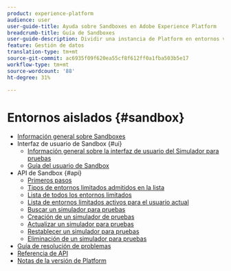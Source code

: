 ```yaml
---
product: experience-platform
audience: user
user-guide-title: Ayuda sobre Sandboxes en Adobe Experience Platform
breadcrumb-title: Guía de Sandboxes
user-guide-description: Dividir una instancia de Platform en entornos virtuales para desarrollo, pruebas e implementación de aplicaciones.
feature: Gestión de datos
translation-type: tm+mt
source-git-commit: ac6935f09f620ea55cf8f612ff0a1fba503b5e17
workflow-type: tm+mt
source-wordcount: '88'
ht-degree: 31%

---
```



# Entornos aislados {#sandbox}

* [Información general sobre Sandboxes](home.md)
* Interfaz de usuario de Sandbox {#ui}
   * [Información general sobre la interfaz de usuario del Simulador para pruebas](ui/overview.md)
   * [Guía del usuario de Sandbox](ui/user-guide.md)
* API de Sandbox {#api}
   * [Primeros pasos](api/getting-started.md)
   * [Tipos de entornos limitados admitidos en la lista](api/list-sandbox-types.md)
   * [Lista de todos los entornos limitados](api/list-all-sandboxes.md)
   * [Lista de entornos limitados activos para el usuario actual](api/list-active-sandboxes.md)
   * [Buscar un simulador para pruebas](api/look-up-sandbox.md)
   * [Creación de un simulador de pruebas](api/create-sandbox.md)
   * [Actualizar un simulador para pruebas](api/update-sandbox.md)
   * [Restablecer un simulador para pruebas](api/reset-sandbox.md)
   * [Eliminación de un simulador para pruebas](api/delete-sandbox.md)
* [Guía de resolución de problemas](troubleshooting-guide.md)
* [Referencia de API](https://www.adobe.io/apis/experienceplatform/home/api-reference.html#!acpdr/swagger-specs/sandbox-api.yaml)
* [Notas de la versión de Platform](https://www.adobe.com/go/platform-release-notes-en)